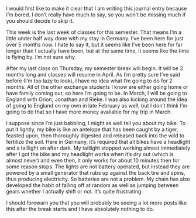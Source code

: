 I would first like to make it clear that I am writing this journal entry because I’m bored. I don’t really have much to say, so you won’t be missing much if you should decide to skip it.

This week is the last week of classes for this semester. That means I’m a little under half way done with my stay in Germany. I’ve been here for just over 5 months now. I hate to say it, but it seems like I’ve been here for far longer than I actually have been, but at the same time, it seems like the time is flying by. I’m not sure why.

After my last class on Thursday, my semester break will begin. It will be 2 months long and classes will resume in April. As I’m pretty sure I’ve said before (I’m too lazy to look), I have no idea what I’m going to do for 2 months. All of the other exchange students I know are either going home or have family coming out, so here I’m going to be. In March, I will be going to England with Orion, Jonathan and Rieke. I was also kicking around the idea of going to England on my own in late February as well, but I don’t think I’m going to do that so I have more money available for my trip in March.

I suppose since I’m just babbling, I might as well tell you about my bike. To put it lightly, my bike is like an antelope that has been caught by a tiger, feasted upon, then thoroughly digested and released back into the wild to fertilize the soil. Here in Germany, it’s required that all bikes have a headlight and a taillight on after dark. My taillight stopped working almost immediately after I got the bike and my headlight works when it’s dry out (which is almost never) and even then, it only works for about 10 minutes then for some reason stops. The lights are not battery operated, but instead they are powered by a small generator that rubs up against the back tire and spins, thus producing electricity. So batteries are not a problem. My chain has also developed the habit of falling off at random as well as jumping between gears whether I actually shift or not. It’s quite frustrating.

I should forewarn you that you will probably be seeing a lot more posts like this after the break starts and I have absolutely nothing to do.